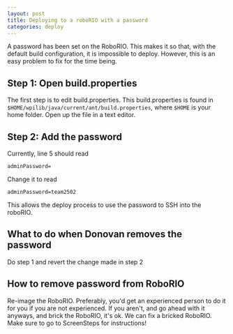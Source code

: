 ```yaml
---
layout: post
title: Deploying to a roboRIO with a password
categories: deploy
---
```

A password has been set on the RoboRIO. This makes it so that, with the default build configuration, it is impossible to deploy. However, this is an easy problem to fix for the time being.

## Step 1: Open build.properties
The first step is to edit build.properties. This build.properties is found in `$HOME/wpilib/java/current/ant/build.properties`, where `$HOME` is your home folder.  Open up the file in a text editor.

## Step 2: Add the password
Currently, line 5 should read

    adminPassword=

Change it to read

    adminPassword=team2502

This allows the deploy process to use the password to SSH into the roboRIO.

## What to do when Donovan removes the password

Do step 1 and revert the change made in step 2

## How to remove password from RoboRIO

Re-image the RoboRIO. Preferably, you'd get an experienced person to do it for you if you are not experienced. If you aren't, and go ahead with it anyways, and brick the RoboRIO, it's ok. We can fix a bricked RoboRIO. Make sure to go to ScreenSteps for instructions!
